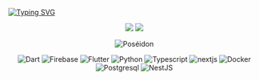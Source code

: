 [![Typing SVG](https://readme-typing-svg.demolab.com?font=Fira+Code&size=23&duration=6000&pause=2000&center=true&width=1000&lines=Hi%F0%9F%91%8B!+I'm+RAJOELISON+Aina+Tiavina.+%F0%9F%98%8E;A+passionnate+software+developer+!+%F0%9F%98%8D;learn%2C+share%2C+improve+%F0%9F%A5%B0)](https://git.io/typing-svg)

<p align="center">
  <a href="https://www.linkedin.com/in/aina-tiavina/"><img src="https://a11ybadges.com/badge?logo=linkedin"/></a>
   <a href="https://profile.codersrank.io/user/poseidon1402/"><img src="https://a11ybadges.com/badge?logo=codersrank" /></a></p>
</p>
<p align="center"><img src="https://github-readme-streak-stats.herokuapp.com?user=Poseidon1402&theme=monokai-metallian&hide_border=true&date_format=j%20M%5B%20Y%5D" alt="Poséidon" /></p>

<p align="center">
  <img src="https://img.shields.io/badge/dart-%230175C2.svg?style=for-the-badge&logo=dart&logoColor=white" alt="Dart">
  <img src="https://img.shields.io/badge/firebase-a08021?style=for-the-badge&logo=firebase&logoColor=ffcd34" alt="Firebase">
  <img src="https://img.shields.io/badge/Flutter-%2302569B.svg?style=for-the-badge&logo=Flutter&logoColor=white" alt="Flutter">
  <img src="https://img.shields.io/badge/python-%2302569B?style=for-the-badge&logo=python&logoColor=white" alt="Python">
  <img src="https://img.shields.io/badge/typescript-%23007ACC.svg?style=for-the-badge&logo=typescript&logoColor=white" alt="Typescript")>
  <img src="https://img.shields.io/badge/Next-black?style=for-the-badge&logo=next.js&logoColor=white" alt="nextjs">
  <img src="https://img.shields.io/badge/docker-%230db7ed.svg?style=for-the-badge&logo=docker&logoColor=white" alt="Docker">
  <img src="https://img.shields.io/badge/postgres-%2302569B.svg?style=for-the-badge&logo=postgresql&logoColor=white" alt="Postgresql")>
  <img src="https://img.shields.io/badge/nestjs-%23E0234E.svg?style=for-the-badge&logo=nestjs&logoColor=white" alt="NestJS")>
</p>
